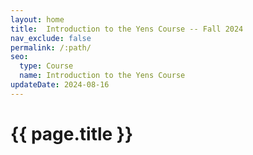 ```yaml
---
layout: home
title:  Introduction to the Yens Course -- Fall 2024
nav_exclude: false 
permalink: /:path/
seo:
  type: Course
  name: Introduction to the Yens Course
updateDate: 2024-08-16
---
```

# {{ page.title }}
